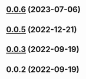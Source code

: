 ## [0.0.6](https://github.com/nitedani/vite-plugin-ssr-adapters/compare/v0.0.5...v0.0.6) (2023-07-06)



## [0.0.5](https://github.com/nitedani/vite-plugin-ssr-adapters/compare/v0.0.3...v0.0.5) (2022-12-21)



## [0.0.3](https://github.com/nitedani/vite-plugin-ssr-adapters/compare/v0.0.2...v0.0.3) (2022-09-19)



## 0.0.2 (2022-09-19)



